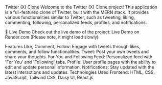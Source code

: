 Twitter (X) Clone
Welcome to the Twitter (X) Clone project! This application is a full-featured clone of Twitter, built with the MERN stack. It provides various functionalities similar to Twitter, such as tweeting, liking, commenting, following, personalized feeds, profiles, and notifications.

🚀 Live Demo
Check out the live demo of the project: Live Demo on Render.com (Please note, it might load slowly)

Features
Like, Comment, Follow: Engage with tweets through likes, comments, and follow functionalities.
Tweet: Post your own tweets and share your thoughts.
For You and Following Feed: Personalized feed with 'For You' and 'Following' tabs.
Profile: User profile pages with the ability to edit and update personal information.
Notifications: Stay updated with the latest interactions and updates.
Technologies Used
Frontend: HTML, CSS, JavaScript, Tailwind CSS, Daisy UI, React.js
